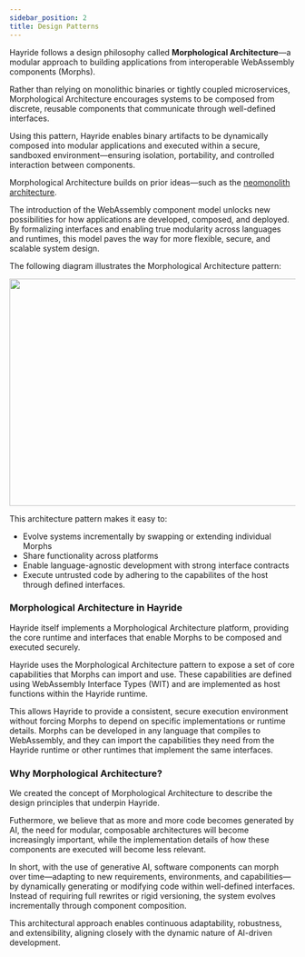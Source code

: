 ```yaml
---
sidebar_position: 2
title: Design Patterns
---
```


Hayride follows a design philosophy called **Morphological Architecture**—a modular approach to building applications from interoperable WebAssembly components (Morphs). 

Rather than relying on monolithic binaries or tightly coupled microservices, Morphological Architecture encourages systems to be composed from discrete, reusable components that communicate through well-defined interfaces. 

Using this pattern, Hayride enables binary artifacts to be dynamically composed into modular applications and executed within a secure, sandboxed environment—ensuring isolation, portability, and controlled interaction between components.

Morphological Architecture builds on prior ideas—such as the [neomonolith architecture](https://inconshreveable.com/10-07-2015/the-neomonolith/). 

The introduction of the WebAssembly component model unlocks new possibilities for how applications are developed, composed, and deployed. By formalizing interfaces and enabling true modularity across languages and runtimes, this model paves the way for more flexible, secure, and scalable system design.

The following diagram illustrates the Morphological Architecture pattern:

<div style={{ textAlign: 'center' }}>
    <img src={require('./assets/morphological.png').default}  width="700" height="400" />
<p></p>
</div>

This architecture pattern makes it easy to:

- Evolve systems incrementally by swapping or extending individual Morphs
- Share functionality across platforms
- Enable language-agnostic development with strong interface contracts
- Execute untrusted code by adhering to the capabilites of the host through defined interfaces. 


### Morphological Architecture in Hayride

Hayride itself implements a Morphological Architecture platform, providing the core runtime and interfaces that enable Morphs to be composed and executed securely.

Hayride uses the Morphological Architecture pattern to expose a set of core capabilities that Morphs can import and use. These capabilities are defined using WebAssembly Interface Types (WIT) and are implemented as host functions within the Hayride runtime.

This allows Hayride to provide a consistent, secure execution environment without forcing Morphs to depend on specific implementations or runtime details. Morphs can be developed in any language that compiles to WebAssembly, and they can import the capabilities they need from the Hayride runtime or other runtimes that implement the same interfaces.

### Why Morphological Architecture?

We created the concept of Morphological Architecture to describe the design principles that underpin Hayride. 

Futhermore, we believe that as more and more code becomes generated by AI, the need for modular, composable architectures will become increasingly important, while the implementation details of how these components are executed will become less relevant.

In short, with the use of generative AI, software components can morph over time—adapting to new requirements, environments, and capabilities—by dynamically generating or modifying code within well-defined interfaces. Instead of requiring full rewrites or rigid versioning, the system evolves incrementally through component composition. 

This architectural approach enables continuous adaptability, robustness, and extensibility, aligning closely with the dynamic nature of AI-driven development.




